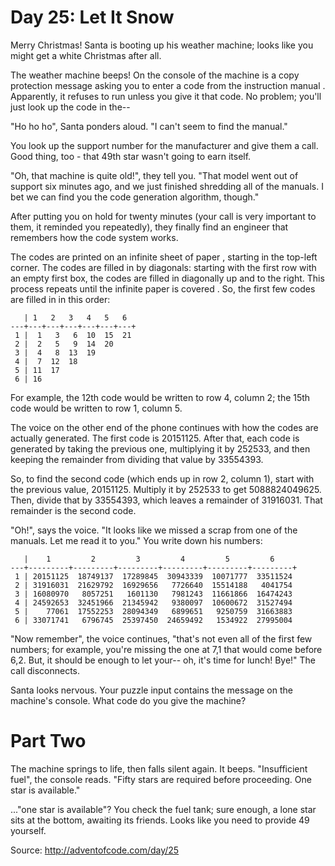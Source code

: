 Day 25: Let It Snow
===================

Merry Christmas!  Santa is booting up his weather machine; looks like you might
get a white Christmas after all.

The weather machine beeps!  On the console of the machine is a copy protection
message asking you to enter a code from the instruction manual .  Apparently, it
refuses to run unless you give it that code.  No problem; you'll just look up
the code in the--

"Ho ho ho", Santa ponders aloud.  "I can't seem to find the manual."

You look up the support number for the manufacturer and give them a call.  Good
thing, too - that 49th star wasn't going to earn itself.

"Oh, that machine is quite old!", they tell you.  "That model went out of
support six minutes ago, and we just finished shredding all of the manuals.  I
bet we can find you the code generation algorithm, though."

After putting you on hold for twenty minutes (your call is very important to
them, it reminded you repeatedly), they finally find an engineer that remembers
how the code system works.

The codes are printed on an infinite sheet of paper , starting in the top-left
corner.  The codes are filled in by diagonals: starting with the first row with
an empty first box, the codes are filled in diagonally up and to the right.
This process repeats until the infinite paper is covered .  So, the first few
codes are filled in in this order:

       | 1   2   3   4   5   6
    ---+---+---+---+---+---+---+
     1 |  1   3   6  10  15  21
     2 |  2   5   9  14  20
     3 |  4   8  13  19
     4 |  7  12  18
     5 | 11  17
     6 | 16

For example, the 12th code would be written to row 4, column 2; the 15th code
would be written to row 1, column 5.

The voice on the other end of the phone continues with how the codes are
actually generated.  The first code is 20151125.  After that, each code is
generated by taking the previous one, multiplying it by 252533, and then keeping
the remainder from dividing that value by 33554393.

So, to find the second code (which ends up in row 2, column 1), start with the
previous value, 20151125.  Multiply it by 252533 to get 5088824049625.  Then,
divide that by 33554393, which leaves a remainder of 31916031.  That remainder
is the second code.

"Oh!", says the voice.  "It looks like we missed a scrap from one of the
manuals.  Let me read it to you."  You write down his numbers:

       |    1         2         3         4         5         6
    ---+---------+---------+---------+---------+---------+---------+
     1 | 20151125  18749137  17289845  30943339  10071777  33511524
     2 | 31916031  21629792  16929656   7726640  15514188   4041754
     3 | 16080970   8057251   1601130   7981243  11661866  16474243
     4 | 24592653  32451966  21345942   9380097  10600672  31527494
     5 |    77061  17552253  28094349   6899651   9250759  31663883
     6 | 33071741   6796745  25397450  24659492   1534922  27995004

"Now remember", the voice continues, "that's not even all of the first few
numbers; for example, you're missing the one at 7,1 that would come before 6,2.
But, it should be enough to let your-- oh, it's time for lunch!  Bye!"  The call
disconnects.

Santa looks nervous.  Your puzzle input contains the message on the machine's
console.  What code do you give the machine?

Part Two
========

The machine springs to life, then falls silent again.  It beeps.  "Insufficient
fuel", the console reads.  "Fifty stars are required before proceeding.  One
star is available."

..."one star is available"?  You check the fuel tank; sure enough, a lone star
sits at the bottom, awaiting its friends.  Looks like you need to provide 49
yourself.

Source: http://adventofcode.com/day/25

